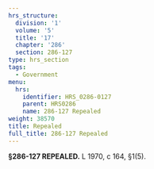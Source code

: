```yaml
---
hrs_structure:
  division: '1'
  volume: '5'
  title: '17'
  chapter: '286'
  section: 286-127
type: hrs_section
tags:
  - Government
menu:
  hrs:
    identifier: HRS_0286-0127
    parent: HRS0286
    name: 286-127 Repealed
weight: 38570
title: Repealed
full_title: 286-127 Repealed
---
```

**§286-127 REPEALED.** L 1970, c 164, §1(5).